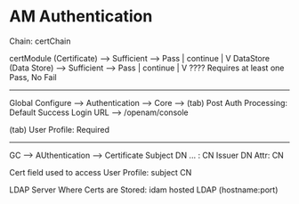 # AM Authentication


Chain: certChain

certModule (Certificate) --> Sufficient --> Pass
|
continue
|
V
DataStore (Data Store) --> Sufficient --> Pass
|
continue
|
V
???? Requires at least one Pass, No Fail


----
Global Configure --> Authentication --> Core -->
(tab) Post Auth Processing: Default Success Login URL --> /openam/console

(tab) User Profile: Required

---
GC --> AUthentication --> Certificate
Subject DN ... : CN
Issuer DN Attr: CN

Cert field used to access User Profile: subject CN

LDAP Server Where Certs are Stored: idam hosted LDAP (hostname:port)



